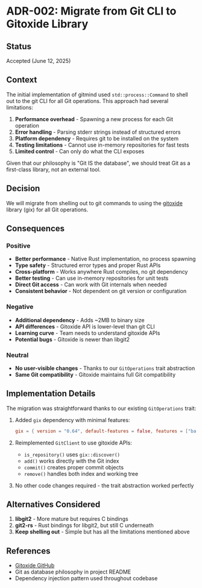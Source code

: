 # ADR-002: Migrate from Git CLI to Gitoxide Library

## Status
Accepted (June 12, 2025)

## Context
The initial implementation of gitmind used `std::process::Command` to shell out to the git CLI for all Git operations. This approach had several limitations:

1. **Performance overhead** - Spawning a new process for each Git operation
2. **Error handling** - Parsing stderr strings instead of structured errors
3. **Platform dependency** - Requires git to be installed on the system
4. **Testing limitations** - Cannot use in-memory repositories for fast tests
5. **Limited control** - Can only do what the CLI exposes

Given that our philosophy is "Git IS the database", we should treat Git as a first-class library, not an external tool.

## Decision
We will migrate from shelling out to git commands to using the [gitoxide](https://github.com/GitoxideLabs/gitoxide) library (gix) for all Git operations.

## Consequences

### Positive
- **Better performance** - Native Rust implementation, no process spawning
- **Type safety** - Structured error types and proper Rust APIs
- **Cross-platform** - Works anywhere Rust compiles, no git dependency
- **Better testing** - Can use in-memory repositories for unit tests
- **Direct Git access** - Can work with Git internals when needed
- **Consistent behavior** - Not dependent on git version or configuration

### Negative
- **Additional dependency** - Adds ~2MB to binary size
- **API differences** - Gitoxide API is lower-level than git CLI
- **Learning curve** - Team needs to understand gitoxide APIs
- **Potential bugs** - Gitoxide is newer than libgit2

### Neutral
- **No user-visible changes** - Thanks to our `GitOperations` trait abstraction
- **Same Git compatibility** - Gitoxide maintains full Git compatibility

## Implementation Details

The migration was straightforward thanks to our existing `GitOperations` trait:

1. Added `gix` dependency with minimal features:
   ```toml
   gix = { version = "0.64", default-features = false, features = ["basic", "extras"] }
   ```

2. Reimplemented `GitClient` to use gitoxide APIs:
   - `is_repository()` uses `gix::discover()`
   - `add()` works directly with the Git index
   - `commit()` creates proper commit objects
   - `remove()` handles both index and working tree

3. No other code changes required - the trait abstraction worked perfectly

## Alternatives Considered

1. **libgit2** - More mature but requires C bindings
2. **git2-rs** - Rust bindings for libgit2, but still C underneath
3. **Keep shelling out** - Simple but has all the limitations mentioned above

## References
- [Gitoxide GitHub](https://github.com/GitoxideLabs/gitoxide)
- Git as database philosophy in project README
- Dependency injection pattern used throughout codebase